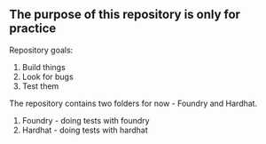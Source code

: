## The purpose of this repository is only for practice
Repository goals:

1. Build things
2. Look for bugs
3. Test them

The repository contains two folders for now - Foundry and Hardhat.

1. Foundry - doing tests with foundry
2. Hardhat - doing tests with hardhat

